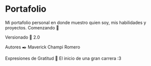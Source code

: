# Portafolio
Mi portafolio personal en donde muestro quien soy, mis habilidades y proyectos.
Comenzando 🚀
 
Versionado 📌
2.0

Autores ✒️
Maverick Champi Romero

Expresiones de Gratitud 🎁
El inicio de una gran carrera :3
